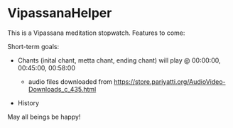 # VipassanaHelper

This is a Vipassana meditation stopwatch.
Features to come:

Short-term goals: 

  - Chants (inital chant, metta chant, ending chant) will play @ 00:00:00, 00:45:00, 00:58:00
    - audio files downloaded from https://store.pariyatti.org/AudioVideo-Downloads_c_435.html

  - History
  

May all beings be happy!
